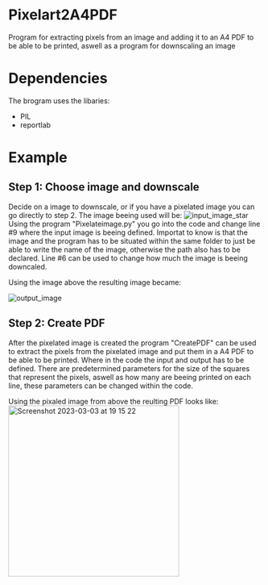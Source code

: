 # Pixelart2A4PDF
Program for extracting pixels from an image and adding it to an A4 PDF to be able to be printed, aswell as a program for downscaling an image

# Dependencies
The brogram uses the libaries:
  - PIL
  - reportlab
  
# Example
## Step 1: Choose image and downscale
Decide on a image to downscale, or if you have a pixelated image you can go directly to step 2. The image beeing used will be:
![input_image_star](https://user-images.githubusercontent.com/98055937/222794677-053debc2-56e2-4940-9ecf-f5f2dd5fb663.JPG)
Using the program "Pixelateimage.py" you go into the code and change line #9 where the input image is beeing defined. Importat to know is that the image and the program has to be situated within the same folder to just be able to write the name of the image, otherwise the path also has to be declared. Line #6 can be used to change how much the image is beeing downcaled. 

Using the image above the resulting image became: <br />

![output_image](https://user-images.githubusercontent.com/98055937/222794820-7acd015a-ab54-468f-9cbb-76590e50c786.jpg)

## Step 2: Create PDF
After the pixelated image is created the program "CreatePDF" can be used to extract the pixels from the pixelated image and put them in a A4 PDF to be able to be printed. Where in the code the input and output has to be defined. There are predetermined parameters for the size of the squares that represent the pixels, aswell as how many are beeing printed on each line, these parameters can be changed within the code.

Using the pixaled image from above the reulting PDF looks like: <br />
<img width="339" alt="Screenshot 2023-03-03 at 19 15 22" src="https://user-images.githubusercontent.com/98055937/222796685-c98a0983-d811-481f-b48e-bfc69e811ef8.png">
